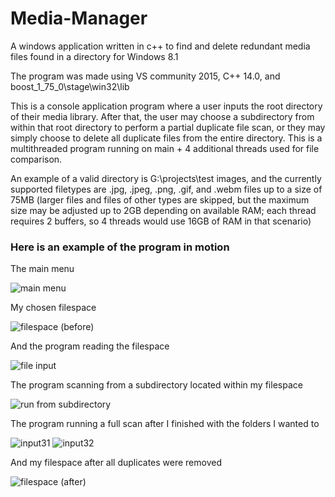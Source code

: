 # Media-Manager
A windows application written in c++ to find and delete redundant media files found in a directory for Windows 8.1

The program was made using VS community 2015, C++ 14.0, and boost_1_75_0\stage\win32\lib

This is a console application program where a user inputs the root directory of their media library. After that, the user may choose a subdirectory from within that root directory to perform a partial duplicate file scan, or they may simply choose to delete all duplicate files from the entire directory. This is a multithreaded program running on main + 4 additional threads used for file comparison.

An example of a valid directory is G:\projects\test images, and the currently supported filetypes are .jpg, .jpeg, .png, .gif, and .webm files up to a size of 75MB (larger files and files of other types are skipped, but the maximum size may be adjusted up to 2GB depending on available RAM; each thread requires 2 buffers, so 4 threads would use 16GB of RAM in that scenario)


### Here is an example of the program in motion

The main menu

![main menu](https://user-images.githubusercontent.com/43391569/118060953-93ea5000-b359-11eb-88dc-e78a9ab2a3fe.PNG)

My chosen filespace

![filespace (before)](https://user-images.githubusercontent.com/43391569/118060510-8e403a80-b358-11eb-8729-a38aff420cdc.PNG)

And the program reading the filespace

![file input](https://user-images.githubusercontent.com/43391569/118060475-7cf72e00-b358-11eb-97cd-ee94759845bc.PNG)

The program scanning from a subdirectory located within my filespace

![run from subdirectory](https://user-images.githubusercontent.com/43391569/118060602-baf45200-b358-11eb-8ef8-a7e37b6a971e.PNG)

The program running a full scan after I finished with the folders I wanted to

![input31](https://user-images.githubusercontent.com/43391569/118060527-939d8500-b358-11eb-85bd-050fdda7789f.PNG)
![input32](https://user-images.githubusercontent.com/43391569/118060573-a912af00-b358-11eb-8c19-29626081e8dc.PNG)

And my filespace after all duplicates were removed

![filespace (after)](https://user-images.githubusercontent.com/43391569/118060622-c6477d80-b358-11eb-8b35-11767cdaacd4.PNG)
